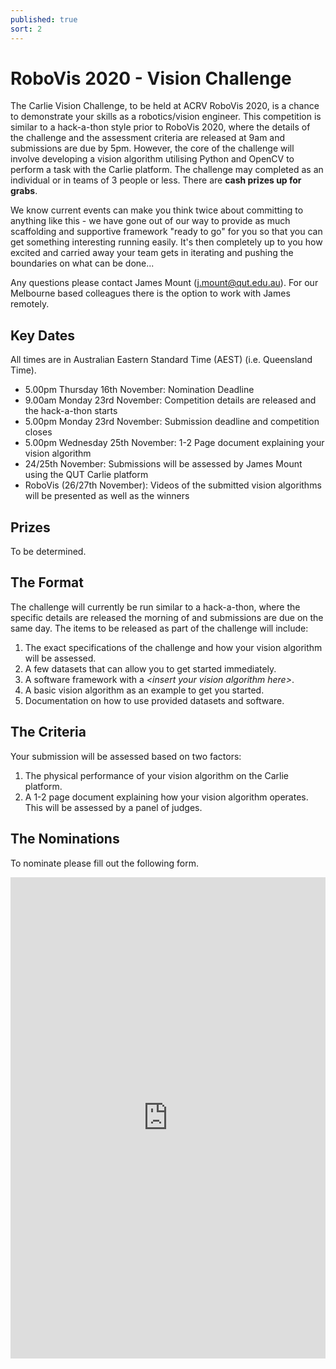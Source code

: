 ```yaml
---
published: true
sort: 2
---
```


# RoboVis 2020 - Vision Challenge

The Carlie Vision Challenge, to be held at ACRV RoboVis 2020, is a chance to demonstrate your skills as a robotics/vision engineer. This competition is similar to a hack-a-thon style prior to RoboVis 2020, where the details of the challenge and the assessment criteria are released at 9am and submissions are due by 5pm. However, the core of the challenge will involve developing a vision algorithm utilising Python and OpenCV to perform a task with the Carlie platform. The challenge may completed as an individual or in teams of 3 people or less. There are **cash prizes up for grabs**.

We know current events can make you think twice about committing to anything like this - we have gone out of our way to provide as much scaffolding and supportive framework "ready to go" for you so that you can get something interesting running easily. It's then completely up to you how excited and carried away your team gets in iterating and pushing the boundaries on what can be done... 

Any questions please contact James Mount (j.mount@qut.edu.au).  For our Melbourne based colleagues there is the option to work with James remotely.

## Key Dates

All times are in Australian Eastern Standard Time (AEST) (i.e. Queensland Time). 

- 5.00pm Thursday 16th November: Nomination Deadline
- 9.00am Monday 23rd November: Competition details are released and the hack-a-thon starts
- 5.00pm Monday 23rd November: Submission deadline and competition closes
- 5.00pm Wednesday 25th November: 1-2 Page document explaining your vision algorithm
- 24/25th November: Submissions will be assessed by James Mount using the QUT Carlie platform 
- RoboVis (26/27th November): Videos of the submitted vision algorithms will be presented as well as the winners

## Prizes
To be determined.

## The Format

The challenge will currently be run similar to a hack-a-thon, where the specific details are released the morning of and submissions are due on the same day. The items to be released as part of the challenge will include:

1. The exact specifications of the challenge and how your vision algorithm will be assessed.
2. A few datasets that can allow you to get started immediately.
3. A software framework with a *\<insert your vision algorithm here\>*.
4. A basic vision algorithm as an example to get you started.
2. Documentation on how to use provided datasets and software.

## The Criteria

Your submission will be assessed based on two factors:

1. The physical performance of your vision algorithm on the Carlie platform.
2. A 1-2 page document explaining how your vision algorithm operates. This will be assessed by a panel of judges.

## The Nominations

To nominate please fill out the following form.

<div>
<iframe style="width: 100%; height: 55em; margin: 0 auto;" src="https://docs.google.com/forms/d/e/1FAIpQLSd2H8gSRy5A1Bvwi5zI0iwzhcjmdRTW44JqvFjC2TV_Z31Z3g/viewform?embedded=true"  frameborder="0">Loading…</iframe>
</div>
